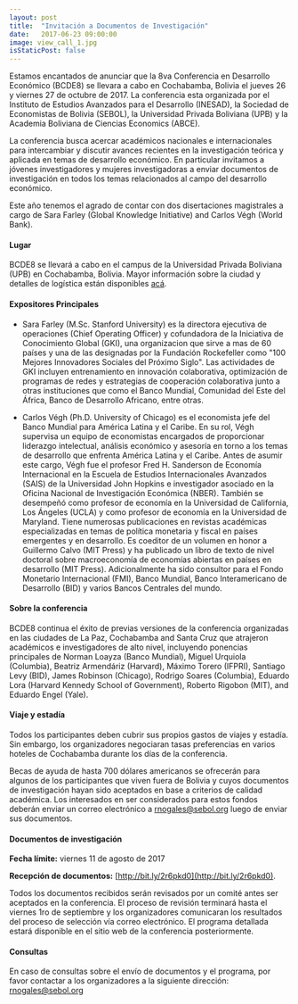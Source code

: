 ```yaml
---
layout: post
title:  "Invitación a Documentos de Investigación"
date:   2017-06-23 09:00:00
image: view_call_1.jpg
isStaticPost: false
---
```

Estamos encantados de anunciar que la 8va Conferencia en Desarrollo Económico (BCDE8) se llevara a cabo en Cochabamba, Bolivia el jueves 26 y viernes 27 de octubre de 2017. La conferencia esta organizada por el Instituto de Estudios Avanzados para el Desarrollo (INESAD), la Sociedad de Economistas de Bolivia (SEBOL), la Universidad Privada Boliviana (UPB) y la Academia Boliviana de Ciencias Economics (ABCE).

La conferencia busca acercar académicos nacionales e internacionales para intercambiar y discutir avances recientes en la investigación teórica y aplicada en temas de desarrollo económico. En particular invitamos a jóvenes investigadores y mujeres investigadoras  a enviar documentos de investigación en todos los temas relacionados al campo del desarrollo económico.

Este año tenemos el agrado de contar con dos disertaciones magistrales a cargo de Sara Farley (Global Knowledge Initiative) and Carlos Végh (World Bank).

#### Lugar
BCDE8 se llevará a cabo en el campus de la Universidad Privada Boliviana (UPB) en Cochabamba, Bolivia. Mayor información sobre la ciudad y detalles de logística están disponibles [acá](/logistics).  

#### Expositores Principales

* Sara Farley (M.Sc. Stanford University) es la directora ejecutiva de operaciones (Chief Operating Officer) y cofundadora de la Iniciativa de Conocimiento Global (GKI), una organizacion que sirve a mas de 60 países y una de las designadas por la Fundación Rockefeller como "100 Mejores Innovadores Sociales del Próximo Siglo". Las actividades de GKI incluyen entrenamiento en innovación colaborativa, optimización de programas de redes y estrategias de cooperación colaborativa junto a otras instituciones que como el Banco Mundial, Comunidad del Este del África, Banco de Desarrollo Africano, entre otras.

* Carlos Végh (Ph.D. University of Chicago) es el economista jefe del Banco Mundial para América Latina y el Caribe. En su rol, Végh supervisa un equipo de economistas encargados de proporcionar liderazgo intelectual, análisis económico y asesoría en torno a los temas de desarrollo que enfrenta América Latina y el Caribe. Antes de asumir este cargo, Végh fue el profesor Fred H. Sanderson de Economía Internacional en la Escuela de Estudios Internacionales Avanzados (SAIS) de la Universidad John Hopkins e investigador asociado en la Oficina Nacional de Investigación Económica (NBER). También se desempeñó como profesor de economía en la Universidad de California, Los Ángeles (UCLA) y como profesor de economía en la Universidad de Maryland. Tiene numerosas publicaciones en revistas académicas especializadas en temas de política monetaria y fiscal en países emergentes y en desarrollo. Es coeditor de un volumen en honor a Guillermo Calvo (MIT Press) y ha publicado un libro de texto de nivel doctoral sobre macroeconomía de economías abiertas en países en desarrollo (MIT Press). Adicionalmente ha sido consultor para el Fondo Monetario Internacional (FMI), Banco Mundial, Banco Interamericano de Desarrollo (BID) y varios Bancos Centrales del mundo.

#### Sobre la conferencia

BCDE8 continua el éxito de previas versiones de la conferencia organizadas en las ciudades de La Paz, Cochabamba and Santa Cruz que atrajeron académicos e investigadores de alto nivel, incluyendo ponencias principales de Norman Loayza (Banco Mundial), Miguel Urquiola (Columbia), Beatriz Armendáriz (Harvard), Máximo Torero (IFPRI), Santiago Levy (BID), James Robinson (Chicago), Rodrigo Soares (Columbia), Eduardo Lora (Harvard Kennedy School of Government), Roberto Rigobon (MIT), and Eduardo Engel (Yale).

#### Viaje y estadía

Todos los participantes deben cubrir sus propios gastos de viajes y estadía. Sin embargo, los organizadores negociaran tasas preferencias en varios hoteles de Cochabamba durante los días de la conferencia.

Becas de ayuda de hasta 700 dólares americanos se ofrecerán para  algunos de los participantes que viven fuera de Bolivia y cuyos documentos de investigación hayan sido aceptados en base a criterios de calidad académica. Los interesados en ser considerados para estos fondos deberán enviar un correo electrónico a [rnogales@sebol.org](mailto:rnogales@sebol.org) luego de enviar sus documentos.

#### Documentos de investigación
__Fecha límite:__ viernes 11 de agosto de 2017

__Recepción de documentos:__ [http://bit.ly/2r6pkd0](http://bit.ly/2r6pkd0). <br/>

Todos los documentos recibidos serán revisados por un comité antes ser aceptados en la conferencia. El proceso de revisión terminará hasta el viernes 1ro de septiembre y los organizadores comunicaran los resultados del proceso de selección vía correo electrónico. El programa detallada estará disponible en el sitio web de la conferencia posteriormente.
<br/>
#### Consultas
En caso de consultas sobre el envío de documentos y el programa, por favor contactar a los organizadores a la siguiente dirección: [rnogales@sebol.org](mailto:rnogales@sebol.org)
